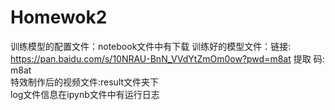# Homewok2

训练模型的配置文件：notebook文件中有下载
训练好的模型文件：链接: https://pan.baidu.com/s/10NRAU-BnN_VVdYtZmOm0ow?pwd=m8at 提取 码: m8at  
特效制作后的视频文件:result文件夹下  
log文件信息在ipynb文件中有运行日志  
